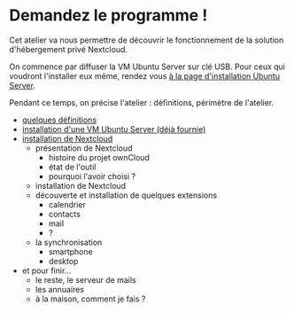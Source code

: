 # Demandez le programme !

Cet atelier va nous permettre de découvrir le fonctionnement
de la solution d'hébergement privé Nextcloud.

On commence par diffuser la VM Ubuntu Server sur clé USB.
Pour ceux qui voudront l'installer eux même, rendez vous [à la page d'installation Ubuntu Server](pages/ubuntu/installation.md).

Pendant ce temps, on précise l'atelier : définitions, périmètre de l'atelier.

- [quelques définitions](pages/definitions/definitions.md)
- [installation d'une VM Ubuntu Server (déjà fournie)](pages/ubuntu/installation.md)
- [installation de Nextcloud](pages/nextcloud/installation.md)
  - présentation de Nextcloud
    + histoire du projet ownCloud
    + état de l'outil
    + pourquoi l'avoir choisi ?
  - installation de Nextcloud
  - découverte et installation de quelques extensions
    + calendrier 
    + contacts
    + mail
    + ?
  - la synchronisation
    + smartphone
    + desktop
- et pour finir...
    + le reste, le serveur de mails
    + les annuaires
    + à la maison, comment je fais ?


